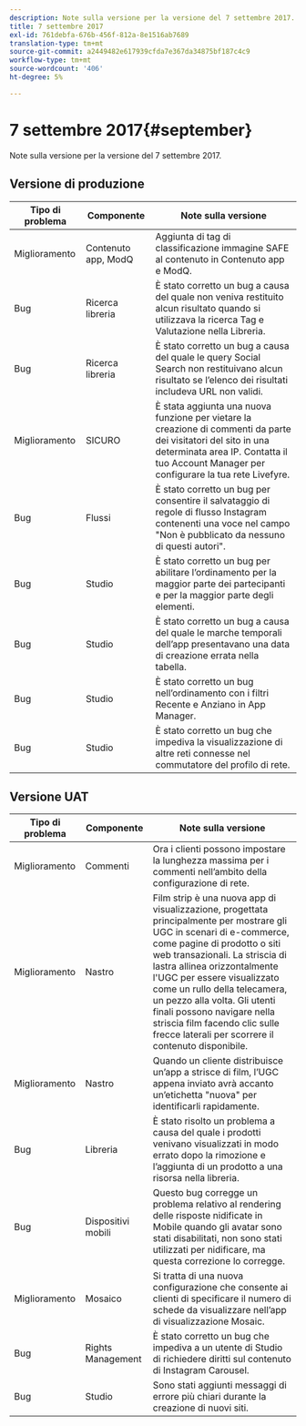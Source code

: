 ```yaml
---
description: Note sulla versione per la versione del 7 settembre 2017.
title: 7 settembre 2017
exl-id: 761debfa-676b-456f-812a-8e1516ab7689
translation-type: tm+mt
source-git-commit: a2449482e617939cfda7e367da34875bf187c4c9
workflow-type: tm+mt
source-wordcount: '406'
ht-degree: 5%

---
```


# 7 settembre 2017{#september}

Note sulla versione per la versione del 7 settembre 2017.

## Versione di produzione

| **Tipo di problema** | **Componente** | **Note sulla versione** |
|---|---|---|
| Miglioramento | Contenuto app, ModQ | Aggiunta di tag di classificazione immagine SAFE al contenuto in Contenuto app e ModQ. |
| Bug | Ricerca libreria | È stato corretto un bug a causa del quale non veniva restituito alcun risultato quando si utilizzava la ricerca Tag e Valutazione nella Libreria. |
| Bug | Ricerca libreria | È stato corretto un bug a causa del quale le query Social Search non restituivano alcun risultato se l’elenco dei risultati includeva URL non validi. |
| Miglioramento | SICURO | È stata aggiunta una nuova funzione per vietare la creazione di commenti da parte dei visitatori del sito in una determinata area IP. Contatta il tuo Account Manager per configurare la tua rete Livefyre. |
| Bug | Flussi | È stato corretto un bug per consentire il salvataggio di regole di flusso Instagram contenenti una voce nel campo &quot;Non è pubblicato da nessuno di questi autori&quot;. |
| Bug | Studio | È stato corretto un bug per abilitare l’ordinamento per la maggior parte dei partecipanti e per la maggior parte degli elementi. |
| Bug | Studio | È stato corretto un bug a causa del quale le marche temporali dell’app presentavano una data di creazione errata nella tabella. |
| Bug | Studio | È stato corretto un bug nell’ordinamento con i filtri Recente e Anziano in App Manager. |
| Bug | Studio | È stato corretto un bug che impediva la visualizzazione di altre reti connesse nel commutatore del profilo di rete. |

## Versione UAT

| **Tipo di problema** | **Componente** | **Note sulla versione** |
|---|---|---|
| Miglioramento | Commenti | Ora i clienti possono impostare la lunghezza massima per i commenti nell’ambito della configurazione di rete. |
| Miglioramento | Nastro | Film strip è una nuova app di visualizzazione, progettata principalmente per mostrare gli UGC in scenari di e-commerce, come pagine di prodotto o siti web transazionali. La striscia di lastra allinea orizzontalmente l&#39;UGC per essere visualizzato come un rullo della telecamera, un pezzo alla volta. Gli utenti finali possono navigare nella striscia film facendo clic sulle frecce laterali per scorrere il contenuto disponibile. |
| Miglioramento | Nastro | Quando un cliente distribuisce un’app a strisce di film, l’UGC appena inviato avrà accanto un’etichetta &quot;nuova&quot; per identificarli rapidamente. |
| Bug | Libreria | È stato risolto un problema a causa del quale i prodotti venivano visualizzati in modo errato dopo la rimozione e l’aggiunta di un prodotto a una risorsa nella libreria. |
| Bug | Dispositivi mobili | Questo bug corregge un problema relativo al rendering delle risposte nidificate in Mobile quando gli avatar sono stati disabilitati, non sono stati utilizzati per nidificare, ma questa correzione lo corregge. |
| Miglioramento | Mosaico | Si tratta di una nuova configurazione che consente ai clienti di specificare il numero di schede da visualizzare nell’app di visualizzazione Mosaic. |
| Bug | Rights Management | È stato corretto un bug che impediva a un utente di Studio di richiedere diritti sul contenuto di Instagram Carousel. |
| Bug | Studio | Sono stati aggiunti messaggi di errore più chiari durante la creazione di nuovi siti. |
